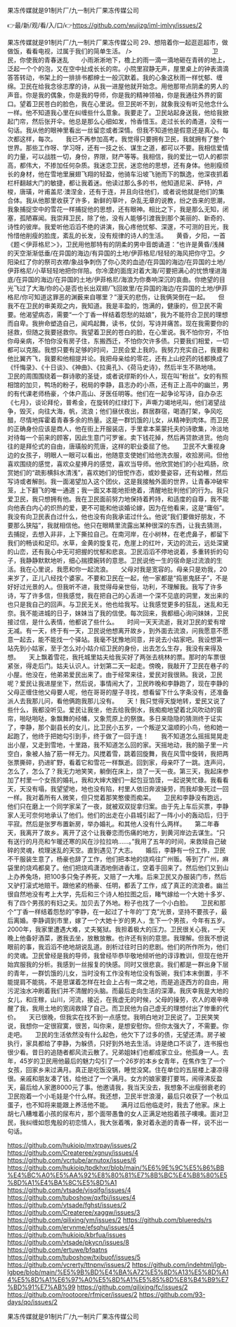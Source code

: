 果冻传媒就是91制片厂/九一制片厂果冻传媒公司

👉最/新/观/看/入/口/👉https://github.com/wujizg/iml-imlvy/issues/2

果冻传媒就是91制片厂/九一制片厂果冻传媒公司		29、想陪着你一起逛逛超市，做做饭，看看电视，过属于我们的简单生活。
/>　　　　　　　　　　　　　卫民，你使我的青春迷乱　　小雨淅淅地下，檐上的雨一滴一滴地砸在青砖的地上，泛起一个个的泡，又在空中扯成长长的帘。小院里寂静无声，屋里桌上的钟表滴滴答答转动，书架上的一排排书都绅士一般沉默着。我的心象这秋雨一样忧郁、缠绵。卫民在给我念徐志摩的诗，从我一进屋他就开始念。用他那带点阴柔的男人的声音。你是我的偶象，你是我的导师，你是我的精神领袖，你是我通往外界的窗口。望着卫民苍白的脸色，我在心里说。但卫民听不到，就象我没有听见他念什么一样。他不知道我心里在纠缠些什么意象。我要走了。卫民站起身送我，他给我掀起门帘，然后张开伞。他总是那么心细如发，怜香惜玉。走过长长的甬道，没有一句话。我从他的眼神里看出一丝留恋或者深情。但我不知道他是假意还是真心。每次都这样，每次。　　我已不再参加高考。我觉得只要拥有卫民，我就拥有了整个世界。那些工作呀、学习呀，还有一技之长、谋生之道，都可以不要。我相信爱情的力量，可以战胜一切，身份，界限，财产等等。我相信，我的爱比一切人的都崇高，都伟大，不掺加任何杂质。我迷恋卫民，迷恋他的思想，还有身体。他削瘦颀长的身材，他在雪地里展翅飞翔的轻盈，他骑车沿坡飞驰而下的飘逸，他深夜抓着栏杆翻越大门的敏捷，都让我着迷。他读过那么多的书，他知道尼采、萨特，卢梭，唐璜，叶甫盖尼·澳涅金，还有于连，并且向往他们，或者说他就是他们的集合体。我从他那里收获了许多，新鲜的草叶，杂乱无章的说教，纷之沓来的思潮，我象捕捉空中的雪花一样捕捉他的思想，还有眼神。相比之下，我是那么无知，闭塞，孤陋寡闻。我崇拜卫民，除了他，没有人能够引渡我到那个美丽的、新奇的、诗性的彼岸。我爱听他滔滔不绝的讲演，我心疼他忧郁、深邃，不可测的目光，我怜惜他削瘦的脸庞，紊乱的长发，没有规律的诗人的生活。　　黄昏，夕阳，一首《题＜伊菲格尼＞》，卫民用他那特有的阴柔的男中音朗诵道：“也许是黄昏/浅赭的天空渐渐低垂/在异国的海边/有异国的土地/伊菲格尼/轻轻的海风把你守卫。夕阳染红了你的祭司衣襟/象战争刺伤了你心灵的血迹/在异国的海边/在异国的土地/伊菲格尼/小草轻轻地把你伴陪。你冷漠的面庞对着大海/可要把满心的忧愤埋进海底/在异国的海边/在异国的土地/伊菲格尼/海浪为你奏响深沉的哀曲。你绝望的目光飞过了大海/你的心是否也长出双翅/飞回故里/在异国的海边/在异国的土地/伊菲格尼/你可知道这罪恶的渊薮来自哪里？”漫天的悲伤，让我俩哭倒在一起。　　但我不在卫民的审美观之内，我知道。我是丰盈的，饱满的，健康的，但卫民不需要。他渴望病态，需要“一个丁香一样结着怨愁的姑娘”，我为不能符合卫民的理想而自卑。我拚命塑造自己，闻鸡起舞，读书，仗剑，写诗并痛苦。现在我需要你的拯救，但随之我要拯救你。我望着卫民的苍白的脸，在心里说。我不怕你穷，不怕你母亲病，不怕你没有房子住，东搬西迁，不怕你欠许多债。只要我们相爱，一切都可以克服。我想只要有足够的时间，卫民会爱上我的。我努力充实自己，我要和他比翼齐飞，我要和他相提并论。我把母亲给的零花，还有上山挖药的钱都换成了《忏悔录》、《十日谈》、《神曲》、《拉奥孔》、《荷马史诗》，然后半生不熟地啃。　　卫民的周围围绕着一群诗歌的圣徒，或者说缪斯的仆人，现在叫“粉丝”。女的有照相馆的加贝，鸭场的粉子，税局的李静，县志办的小燕，还有正上高中的幽兰，男的有代课老师杨豪，个体户高山、牙医任明等。他们在一起争论写诗，自办杂志《七月》，谈论拜伦，普希金，在旋转的红绿灯下，声嘶力竭地吼叫，他们渴望战争，毁灭，向往大海，帆，流浪；他们昼伏夜出，群居群宿，喝酒打架，争风吃醋，尽情地挥霍着青春多余的热量。这是一群饥饿的儿女，从精神到肉体。而卫民的正确身份应该是商人，他在街上开服装店，手里拿本莱蒙托夫的诗歌集，冷淡地对待每一个前来的顾客，因此生意门可罗雀。卖下钱花掉，然后再贷款进货。他向往的是拜伦式的自由，唐璜般的荒唐，这样的职业委屈了他。　　卫民不大重视身边的女孩子，明眼人一眼可以看出，他随意支使她们给他洗衣服，收拾房间。但他喜欢围绕的感觉，喜欢众星捧月的感觉，喜欢当导师。他欣赏她们的小肚鸡肠，欣赏她们的“疏影横斜水清浅”，喜欢她们的忸怩作态，或妙曼姿容，还有幼稚，然后写诗或者解剖。我一面渴望加入这个团伙，这是我接触外面的世界，让青春冲破牢笼，上下翻飞的唯一通道；我一面又本能地拒绝着，清醒地批判他们的行为。我只爱卫民，我只想拥有他。我在卫民面前努力地保持着矜持，和适度的自尊，我不能向他表白内心的炽热的爱，更不可能和他谈婚论嫁，因为在他看来，这是“庸俗”。　　我没有向卫民表白过什么，他也没有向我承诺过什么。他说“我们要做好朋友，不要那么狭隘”，我就相信他。他只在眼睛里流露出某种很深的东西，让我去猜测，去捕捉，去想入非非，上下撕拉自己。在南河岸，在小树林，在老虎鼻子，都留下我们的畅谈和足印。水草，金黄的旋复花，危崖上的红叶，天边的流云，远处深黛的山峦，还有我心中无可把握的忧郁和悲哀。卫民滔滔不停地说着，多重转折的句子，我静静默默地听，细心揣摸婉转的意思。卫民说他一生的宿命是过流浪的生活。我在心里说，我愿和你一起流浪。　　父母对我是宽容的。母亲只是劝我，20来岁了，正儿八经找个婆家。不要和卫民在一起，他一家都是“捣崽鬼胚子”，不是好好过光景的人。但我听不进，我觉得母亲世俗，功利，不理解我。我写了许多诗，写了许多信，但我感觉，我在把自己的心丢进一个深不见底的洞里，发出来的也只是我自己的回声。与卫民无关。他也给我写。让我感觉更多的狂乱，迷乱和无奈。我不能进城的日子，妹妹当了我的信使。每次回来，我都细心询问妹妹，卫民接过信，是什么表情，他都说了些什么。　　时间一天天流逝，我对卫民的爱有增无减。有一天，终于有一天，卫民说他想离开故乡，到外面去流浪，问我愿意不愿意一起去，能不能找一个驿站。我毫不犹豫地同意，并说去小姑家吧。我设想第一站先到小姑家，至于怎么对小姑介绍卫民的身份，出去怎么生存，我没有来得及想。　　天上飘着雪花，我托城里姑夫给我买好了两张去桃林的票。那时的车票很紧张，得走后门。姑夫认识人。计划第二天一起走。傍晚，我敲开了卫民在巷子的小屋。他没在，他弟弟爱民出来了。由于经常来往，爱民对我很熟。我说，卫民呢？爱民让我进屋坐下，然后说，事情闹大了，卫民昨晚和李静跑了，现在李静的父母正缠住他父母要人呢，他在哥哥的屋子寻找，想看留下什么字条没有，还准备派人去我那儿问，看他俩跑我那儿没有。　　天！我只觉得天旋地转，爱民又说了些什么，我都没听见。爱民让我坐，他去给我倒水，我痴痴地望着北风吹动的窗帘，啪哒啪哒，象飘舞的经幡，又象荒原上的祭旗。多日来隐隐的猜测终于证实了，李静，那个副县长的女儿，比卫民小五岁，一个叛逆又温顺的小鸟，他和她一起跑了，他终于把她勾引到手，终于做了一回于连！　　我不知道怎么摇摇晃晃走出小屋，又走到雪地，十里路，我不知道怎么回的家。天摇地动，我的脑子里一片空白，象被人抽了筋一样无力。风搅着雪，跳着回旋舞，我在风雪中旋转，我把两张票撕碎，扔进旷野，看着它和雪花一样飘逝。回到家，母亲吓了一跳。连声问，怎么了，怎么了？我无力地笑笑，躺倒在床上，烧了一天一夜。第三天，我起床参加了村里一个女孩的婚礼，我和大婶大嫂们一起包豆馅馍，一起说笑忙碌。我看看天，天没有塌，我望望地，地也没有陷，村里人依旧奔波操劳，而我却象死过一回一样。我对着所有人微笑，但只觉着那笑憨傻而痴呆。　　卫民和李静没有跑远，他们只在磨上一个同学家呆了一夜，就被双双捉拿归案。由于先上车后买票，李静家人无可奈何地承认了他们。他们的出走在小县城引起了一阵小小的轰动后，归于平寂。然后是张罗布置新房，举办婚礼。和其他人没有什么两样。　　第二年春天，我离开了故乡。离开了这个让我眷恋而伤痛的地方，到黄河岸边去谋生。“只有送行的月亮和乍暖还寒的风在沙拉拉响……。”我用了五年的时间，来救赎自己破碎的灵魂，梳理迷乱的天空。直到遇见了大志。　　婚后，李静有一份工作，卫民不干服装生意了，杨豪也辞了工作，他们把本地的烧鸡往广州贩。等到了广州，麻袋里的烧鸡都臭了。他们把烧鸡潇洒地倒进香江，空着手回来了。然后他们又到山上办养兔场，把100多只兔子养死，又赔了一大堆。后来卫民又办服装门市，然后又驴打滚式地赔干。跟他紧的杨豪、任明，都丢了工作，成了真正的流浪者。幽兰很自然地没有考上大学，先后和三个诗人柏拉图之后，睹气嫁给一个大她十多岁、有了四个男孩的有妇之夫。加贝去了外地。粉子也找了一个小白脸。　　卫民和那个“丁香一样结着怨愁的”李静，在一起过了十年的“丁克”光景，坚持不要孩子，最后离婚。李静调到市里，嫁了一个大她十岁的男人，生下一个男孩，今年有五岁。　　2000年，我家里遭遇大难，丈夫冤狱。我担着极大的压力。卫民很关心我，一天晚上他备好酒菜，邀我去坐，放散放散。也许还有别的意思。我理解。但我不想说眼前的事，我滔滔不绝地胡说乱道。剖析过往时日的悲剧。他们的所作所为，他们的灵魂。卫民曾经是我的导师，我曾经毕恭毕敬地倾听他的谆谆教训，但现在他开始宾服我的分析。我感到一丝报复的快感。同时又很悲哀。我们都是一群出身下层的青年，一群饥饿的儿女，当时没有工作没有地位没有饭碗，我们本末倒置，手不能提肩不能挑，不是思谋着怎样在社会上占有一席之地，而是追逐西方的自由，用污泥浊水冲刷着我们并不清醒的头脑。而最后走向生活的深潭。我庆幸我是大地的女儿，和庄稼，山川，河流，接近，在我虚无的时候，父母的操劳，农人的艰辛唤醒了我，我用土地的宽阔救赎了自己。而卫民他为自己虚无的理想付出了惨重的代价。　　天已很晚，但我实在找不到一点感觉。我明白地对卫民说了。卫民笑笑说，我想你一定很寂寞，很苦，叫你来，是想安慰你。但你太强大了，不需要。你走吧。　　卫民的生活依然没有什么起色，他欠下了过多的债，无望还清。房子被执行，家具都给了李静，为躲债，只好到外地去生活。诗是绝口不谈了，连书报也很少看。昔日的追随者都风流云散了。兄弟姐妹们也都成家立业。他孤身一人。去年，45岁的卫民用他最后的魅力勾引了一个26岁的本乡女青年，在焦作生了一个女孩，回家乡来过满月。真正是吃饭没锅，睡觉没窝。住在单位的五层楼上凄凉得很。亲戚和朋友凑了钱，给他过了一个满月。女方的娘家要打要骂，闹得沸反盈天，最后给人家邀8000元了事。他邀请我，我当天没去，我想象不出瘦弱衰老的卫民抱着一个小毛娃是个什么样。我还想，卫民半世浪漫，最后只收获了一个秋瓜蛋子，也不知将来能跟上养活他不能。　　满月过后他临走时，我去了他家。床上胡七八糟堆着小孩的尿布片，那个面带愚鲁的女人正满足地抱着孩子噢噢。面对卫民，我纠缠如怨鬼般的初恋情人，我大张着嘴，象对着永逝的青春一样，说不出一句话。　　


https://github.com/hukioip/mxtrpay/issues/2
https://github.com/Createree/xgnuy/issues/4
https://github.com/vcrtube/arnutox/issues/6
https://github.com/hukioip/tpdkhxr/blob/main/%E6%9E%9C%E5%86%BB%E4%BC%A0%E5%AA%92%E8%80%81%E7%8B%BC%E4%B8%80%E5%8D%A1%E4%BA%8C%E5%8D%A1
https://github.com/vtsade/vjsqifg/issues/4
https://github.com/tuboshow/qxfbi/issues/4
https://github.com/vtsade/fghst/issues/2
https://github.com/Createree/xaggw/issues/3
https://github.com/qilixing/ym/issues/2
https://github.com/bluereds/rs
https://github.com/ervnme/efsqhu/issues/4
https://github.com/hukioip/kbrfua/issues
https://github.com/vtsade/pkycn/issues/8
https://github.com/ertuwe/bfqatns
https://github.com/tuboshow/txjbuof/issues/5
https://github.com/vcrerty/ttnpnv/issues/2
https://github.com/indehtml/lgb-lgbpe/blob/main/%E5%9B%BD%E4%BA%A72%E5%8D%A13%E5%8D%A14%E5%8D%A1%E6%97%A0%E5%8D%A1%E5%85%8D%E8%B4%B9%E7%BD%91%E7%AB%99
https://github.com/qilixing/fc/issues/2
https://github.com/rootoore/rfmjcer/issues/2
https://github.com/93-days/qo/issues/2

果冻传媒就是91制片厂/九一制片厂果冻传媒公司
